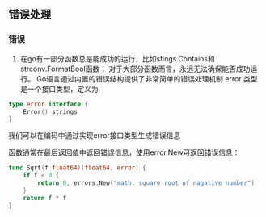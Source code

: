 ## 错误处理
### 错误
1. 在go有一部分函数总是能成功的运行，比如stings.Contains和strconv.FormatBool函数； 对于大部分函数而言，永远无法确保能否成功运行。
Go语言通过内置的错误结构提供了非常简单的错误处理机制
error 类型是一个接口类型，定义为
```go
type error interface {
    Error() strings
}

```
我们可以在编码中通过实现error接口类型生成错误信息

函数通常在最后返回值中返回错误信息，使用error.New可返回错误信息：
```go
func Sqrt(f float64)(float64, error) {
    if f < 0 {
        return 0, errors.New("math: square root of nagative number")
    }
    return f * f 
}
```